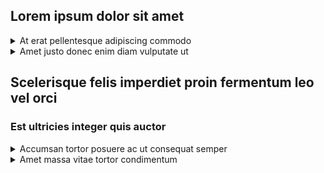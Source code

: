 ## Lorem ipsum dolor sit amet

<details>
    <summary>At erat pellentesque adipiscing commodo</summary>

Vitae proin sagittis nisl rhoncus mattis rhoncus. Tellus in metus vulputate eu scelerisque felis imperdiet proin. Vitae auctor eu augue ut lectus arcu bibendum.

</details>

<details>
    <summary>Amet justo donec enim diam vulputate ut</summary>

Fusce id velit ut tortor. Rhoncus urna neque viverra justo. Facilisis sed odio morbi quis. Sed egestas egestas fringilla phasellus faucibus scelerisque eleifend donec.

</details>

## Scelerisque felis imperdiet proin fermentum leo vel orci

### Est ultricies integer quis auctor

<details>
    <summary>Accumsan tortor posuere ac ut consequat semper</summary>

Porta nibh venenatis cras sed felis eget velit. A diam maecenas sed enim ut sem viverra aliquet. Eu facilisis sed odio morbi quis commodo odio aenean. Nibh praesent tristique magna sit.

</details>

<details>
    <summary>Amet massa vitae tortor condimentum</summary>

In cursus turpis massa tincidunt dui ut ornare. Faucibus scelerisque eleifend donec pretium. Hac habitasse platea dictumst quisque sagittis purus sit amet.

</details>
